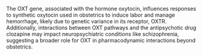 The OXT gene, associated with the hormone oxytocin, influences responses to synthetic oxytocin used in obstetrics to induce labor and manage hemorrhage, likely due to genetic variance in its receptor, OXTR. Additionally, interactions between OXT pathways and the antipsychotic drug clozapine may impact neuropsychiatric conditions like schizophrenia, suggesting a broader role for OXT in pharmacodynamic interactions beyond obstetrics.